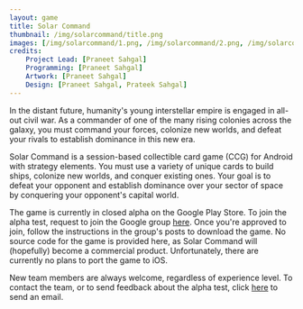 ```yaml
---
layout: game
title: Solar Command
thumbnail: /img/solarcommand/title.png
images: [/img/solarcommand/1.png, /img/solarcommand/2.png, /img/solarcommand/3.png, /img/solarcommand/4.png, /img/solarcommand/5.png, /img/solarcommand/6.png]
credits:
    Project Lead: [Praneet Sahgal]
    Programming: [Praneet Sahgal]
    Artwork: [Praneet Sahgal]
    Design: [Praneet Sahgal, Prateek Sahgal]
---
```


In the distant future, humanity's young interstellar empire is engaged in all-out civil war. As a commander of one of the many rising colonies across the galaxy, you must command your forces, colonize new worlds, and defeat your rivals to establish dominance in this new era.

Solar Command is a session-based collectible card game (CCG) for Android with strategy elements. You must use a variety of unique cards to build ships, colonize new worlds, and conquer existing ones. Your goal is to defeat your opponent and establish dominance over your sector of space by conquering your opponent's capital world.

The game is currently in closed alpha on the Google Play Store. To join the alpha test, request to join the Google group [here](https://groups.google.com/forum/?hl=en#!forum/solarcommand). Once you're approved to join, follow the instructions in the group's posts to download the game. No source code for the game is provided here, as Solar Command will (hopefully) become a commercial product. Unfortunately, there are currently no plans to port the game to iOS.

New team members are always welcome, regardless of experience level. To contact the team, or to send feedback about the alpha test, click [here](sahgalsoft@gmail.com) to send an email.